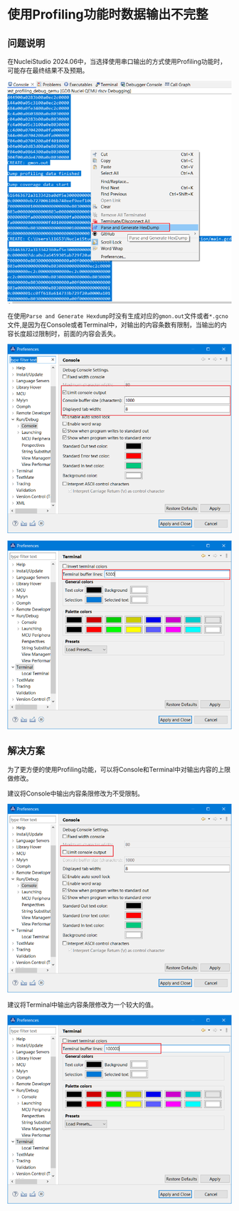 # 使用Profiling功能时数据输出不完整

## 问题说明

在NucleiStudio 2024.06中，当选择使用串口输出的方式使用Profiling功能时，可能存在最终结果不及预期。

![](asserts/images/16-1.png)

在使用`Parse and Generate Hexdump`时没有生成对应的`gmon.out`文件或者`*.gcno`文件,是因为在Console或者Terminal中，对输出的内容条数有限制，当输出的内容长度超过限制时，前面的内容会丢失。

![](asserts/images/16-2.png)

![](asserts/images/16-3.png)



## 解决方案

为了更方便的使用Profiling功能，可以将Console和Terminal中对输出内容的上限做修改。

建议将Console中输出内容条限修改为不受限制。

![](asserts/images/16-4.png)

建议将Terminal中输出内容条限修改为一个较大的值。

![](asserts/images/16-5.png)
